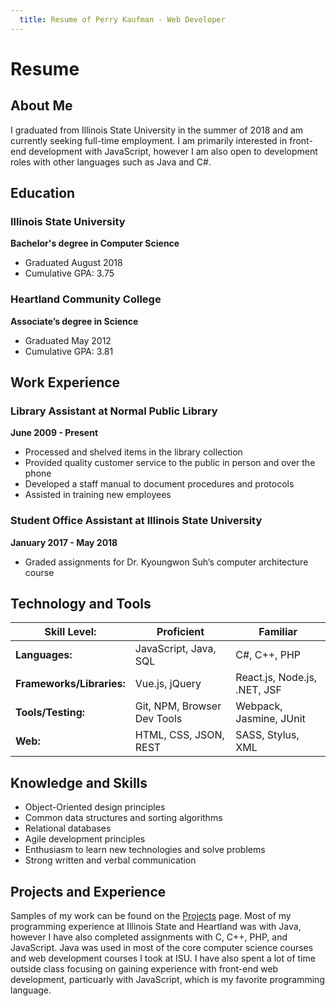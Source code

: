 ```yaml
---
  title: Resume of Perry Kaufman - Web Developer
---
```


# Resume

## About Me

I graduated from Illinois State University in the summer of 2018 and am currently seeking full-time employment. I am primarily interested in front-end development with JavaScript, however I am also open to development roles with other languages such as Java and C#.

## Education
### Illinois State University
**Bachelor's degree in Computer Science**
* Graduated August 2018
* Cumulative GPA: 3.75

### Heartland Community College
**Associate’s degree in Science**
* Graduated May 2012
* Cumulative GPA: 3.81

## Work Experience
### Library Assistant at Normal Public Library
**June 2009 - Present**
* Processed and shelved items in the library collection
* Provided quality customer service to the public in person and over the phone
* Developed a staff manual to document procedures and protocols
* Assisted in training new employees

### Student Office Assistant at Illinois State University
**January 2017 - May 2018**
* Graded assignments for Dr. Kyoungwon Suh’s computer architecture course

## Technology and Tools
| **Skill Level:** |**Proficient**|**Familiar**|
|--|--|--|
| **Languages:** | JavaScript, Java, SQL | C#, C++, PHP |
| **Frameworks/Libraries:** | Vue.js, jQuery | React.js, Node.js, .NET, JSF |
| **Tools/Testing:** | Git, NPM, Browser Dev Tools | Webpack, Jasmine, JUnit |
| **Web:** | HTML, CSS, JSON, REST | SASS, Stylus, XML |

## Knowledge and Skills
* Object-Oriented design principles
* Common data structures and sorting algorithms
* Relational databases
* Agile development principles
* Enthusiasm to learn new technologies and solve problems
* Strong written and verbal communication

## Projects and Experience
Samples of my work can be found on the [Projects](/projects/) page. Most of my programming experience at Illinois State and Heartland was with Java, however I have also completed assignments with C, C++, PHP, and JavaScript. Java was used in most of the core computer science courses and web development courses I took at ISU. I have also spent a lot of time outside class focusing on gaining experience with front-end web development, particuarly with JavaScript, which is my favorite programming language.